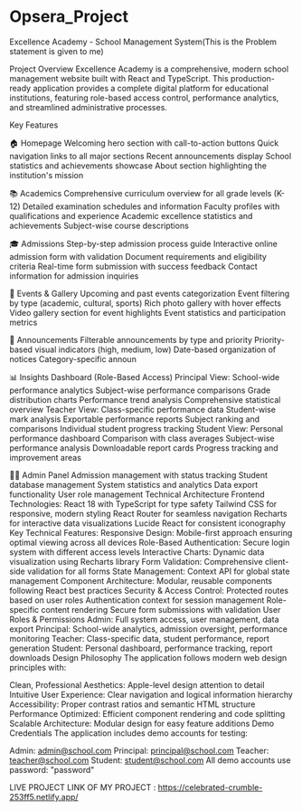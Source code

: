 # Opsera_Project

Excellence Academy - School Management System(This is the Problem statement is given to me)

Project Overview
Excellence Academy is a comprehensive, modern school management website built with React and TypeScript. This production-ready application provides a complete digital platform for educational institutions, featuring role-based access control, performance analytics, and streamlined administrative processes.

Key Features

🏠 Homepage
Welcoming hero section with call-to-action buttons
Quick navigation links to all major sections
Recent announcements display
School statistics and achievements showcase
About section highlighting the institution's mission


📚 Academics
Comprehensive curriculum overview for all grade levels (K-12)
Detailed examination schedules and information
Faculty profiles with qualifications and experience
Academic excellence statistics and achievements
Subject-wise course descriptions


🎓 Admissions
Step-by-step admission process guide
Interactive online admission form with validation
Document requirements and eligibility criteria
Real-time form submission with success feedback
Contact information for admission inquiries


🎉 Events & Gallery
Upcoming and past events categorization
Event filtering by type (academic, cultural, sports)
Rich photo gallery with hover effects
Video gallery section for event highlights
Event statistics and participation metrics


📢 Announcements
Filterable announcements by type and priority
Priority-based visual indicators (high, medium, low)
Date-based organization of notices
Category-specific announ


📊 Insights Dashboard (Role-Based Access)
Principal View:
School-wide performance analytics
Subject-wise performance comparisons
Grade distribution charts
Performance trend analysis
Comprehensive statistical overview
Teacher View:
Class-specific performance data
Student-wise mark analysis
Exportable performance reports
Subject ranking and comparisons
Individual student progress tracking
Student View:
Personal performance dashboard
Comparison with class averages
Subject-wise performance analysis
Downloadable report cards
Progress tracking and improvement areas


👨‍💼 Admin Panel
Admission management with status tracking
Student database management
System statistics and analytics
Data export functionality
User role management
Technical Architecture
Frontend Technologies:
React 18 with TypeScript for type safety
Tailwind CSS for responsive, modern styling
React Router for seamless navigation
Recharts for interactive data visualizations
Lucide React for consistent iconography
Key Technical Features:
Responsive Design: Mobile-first approach ensuring optimal viewing across all devices
Role-Based Authentication: Secure login system with different access levels
Interactive Charts: Dynamic data visualization using Recharts library
Form Validation: Comprehensive client-side validation for all forms
State Management: Context API for global state management
Component Architecture: Modular, reusable components following React best practices
Security & Access Control:
Protected routes based on user roles
Authentication context for session management
Role-specific content rendering
Secure form submissions with validation
User Roles & Permissions
Admin: Full system access, user management, data export
Principal: School-wide analytics, admission oversight, performance monitoring
Teacher: Class-specific data, student performance, report generation
Student: Personal dashboard, performance tracking, report downloads
Design Philosophy
The application follows modern web design principles with:

Clean, Professional Aesthetics: Apple-level design attention to detail
Intuitive User Experience: Clear navigation and logical information hierarchy
Accessibility: Proper contrast ratios and semantic HTML structure
Performance Optimized: Efficient component rendering and code splitting
Scalable Architecture: Modular design for easy feature additions
Demo Credentials
The application includes demo accounts for testing:

Admin: admin@school.com
Principal: principal@school.com
Teacher: teacher@school.com
Student: student@school.com
All demo accounts use password: "password"


LIVE PROJECT LINK OF MY PROJECT : https://celebrated-crumble-253ff5.netlify.app/
